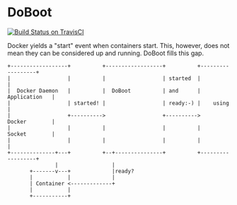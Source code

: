 DoBoot
======
[![Build Status on TravisCI](https://secure.travis-ci.org/tueftler/doboot.png)](http://travis-ci.org/tueftler/doboot)

Docker yields a "start" event when containers start. This, however, does not mean they can be considered up and running. DoBoot fills this gap.


```
+------------------+          +------------------+          +------------------+
|                  |          |                  | started  |                  |
|  Docker Daemon   |          |  DoBoot          | and      |    Application   |
|                  | started! |                  | ready:-) |    using         |
|                  +---------->                  +---------->    Docker        |
|                  |          |                  |          |    Socket        |
|                  |          |                  |          |                  |
+--------------+---+          +--+---------------+          +------------------+
               |                 |
       +-------v---+             |ready?
       |           |             |
       | Container <-------------+
       |           |
       +-----------+
```